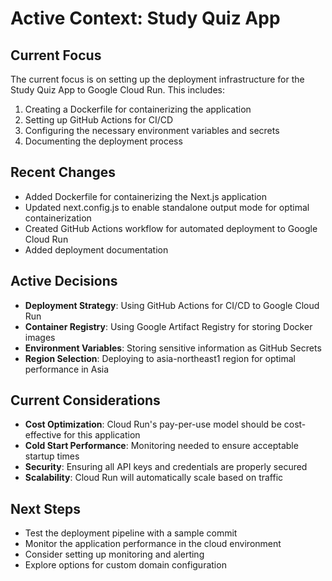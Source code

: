 # Active Context: Study Quiz App

## Current Focus

The current focus is on setting up the deployment infrastructure for the Study Quiz App to Google Cloud Run. This includes:

1. Creating a Dockerfile for containerizing the application
2. Setting up GitHub Actions for CI/CD
3. Configuring the necessary environment variables and secrets
4. Documenting the deployment process

## Recent Changes

- Added Dockerfile for containerizing the Next.js application
- Updated next.config.js to enable standalone output mode for optimal containerization
- Created GitHub Actions workflow for automated deployment to Google Cloud Run
- Added deployment documentation

## Active Decisions

- **Deployment Strategy**: Using GitHub Actions for CI/CD to Google Cloud Run
- **Container Registry**: Using Google Artifact Registry for storing Docker images
- **Environment Variables**: Storing sensitive information as GitHub Secrets
- **Region Selection**: Deploying to asia-northeast1 region for optimal performance in Asia

## Current Considerations

- **Cost Optimization**: Cloud Run's pay-per-use model should be cost-effective for this application
- **Cold Start Performance**: Monitoring needed to ensure acceptable startup times
- **Security**: Ensuring all API keys and credentials are properly secured
- **Scalability**: Cloud Run will automatically scale based on traffic

## Next Steps

- Test the deployment pipeline with a sample commit
- Monitor the application performance in the cloud environment
- Consider setting up monitoring and alerting
- Explore options for custom domain configuration
